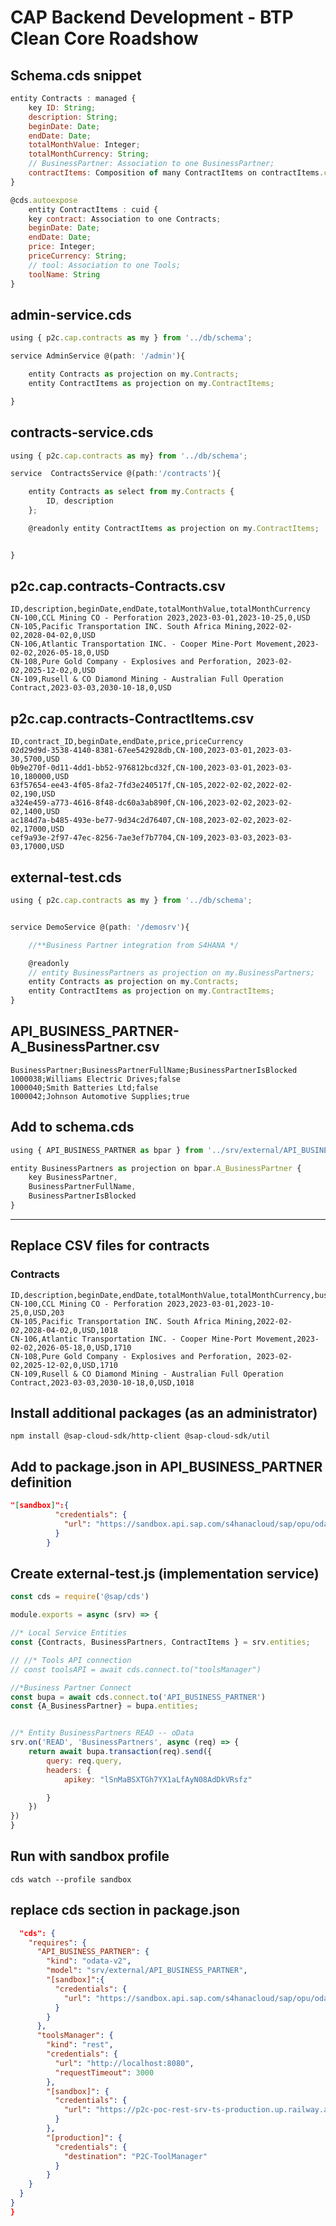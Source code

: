 # CAP Backend Development - BTP Clean Core Roadshow

## Schema.cds snippet

```js
entity Contracts : managed {
	key ID: String;
	description: String;
	beginDate: Date;
	endDate: Date;
	totalMonthValue: Integer;
	totalMonthCurrency: String;
	// BusinessPartner: Association to one BusinessPartner;
	contractItems: Composition of many ContractItems on contractItems.contract = $self;
}

@cds.autoexpose
	entity ContractItems : cuid {
	key contract: Association to one Contracts;
	beginDate: Date;
	endDate: Date;
	price: Integer;
	priceCurrency: String;
	// tool: Association to one Tools;
	toolName: String
}

```


## admin-service.cds
```js
using { p2c.cap.contracts as my } from '../db/schema';

service AdminService @(path: '/admin'){

    entity Contracts as projection on my.Contracts;
    entity ContractItems as projection on my.ContractItems;

}
```
## contracts-service.cds
```js
using { p2c.cap.contracts as my} from '../db/schema';

service  ContractsService @(path:'/contracts'){

    entity Contracts as select from my.Contracts {
        ID, description
    };

    @readonly entity ContractItems as projection on my.ContractItems;


}
```
## p2c.cap.contracts-Contracts.csv
```csv
ID,description,beginDate,endDate,totalMonthValue,totalMonthCurrency
CN-100,CCL Mining CO - Perforation 2023,2023-03-01,2023-10-25,0,USD
CN-105,Pacific Transportation INC. South Africa Mining,2022-02-02,2028-04-02,0,USD
CN-106,Atlantic Transportation INC. - Cooper Mine-Port Movement,2023-02-02,2026-05-18,0,USD
CN-108,Pure Gold Company - Explosives and Perforation, 2023-02-02,2025-12-02,0,USD
CN-109,Rusell & CO Diamond Mining - Australian Full Operation Contract,2023-03-03,2030-10-18,0,USD
```

## p2c.cap.contracts-ContractItems.csv
```csv
ID,contract_ID,beginDate,endDate,price,priceCurrency
02d29d9d-3538-4140-8381-67ee542928db,CN-100,2023-03-01,2023-03-30,5700,USD
0b9e270f-0d11-4dd1-bb52-976812bcd32f,CN-100,2023-03-01,2023-03-10,180000,USD
63f57654-ee43-4f05-8fa2-7fd3e240517f,CN-105,2022-02-02,2022-02-02,190,USD
a324e459-a773-4616-8f48-dc60a3ab890f,CN-106,2023-02-02,2023-02-02,1400,USD
ac184d7a-b485-493e-be77-9d34c2d76407,CN-108,2023-02-02,2023-02-02,17000,USD
cef9a93e-2f97-47ec-8256-7ae3ef7b7704,CN-109,2023-03-03,2023-03-03,17000,USD
```

## external-test.cds
```js
using { p2c.cap.contracts as my } from '../db/schema';


service DemoService @(path: '/demosrv'){

    //**Business Partner integration from S4HANA */

    @readonly
    // entity BusinessPartners as projection on my.BusinessPartners;
    entity Contracts as projection on my.Contracts;
    entity ContractItems as projection on my.ContractItems;
}
```

## API_BUSINESS_PARTNER-A_BusinessPartner.csv
```csv
BusinessPartner;BusinessPartnerFullName;BusinessPartnerIsBlocked
1000038;Williams Electric Drives;false
1000040;Smith Batteries Ltd;false
1000042;Johnson Automotive Supplies;true
```

## Add to schema.cds
```js
using { API_BUSINESS_PARTNER as bpar } from '../srv/external/API_BUSINESS_PARTNER.csn';

entity BusinessPartners as projection on bpar.A_BusinessPartner {
    key BusinessPartner,
    BusinessPartnerFullName,
    BusinessPartnerIsBlocked 
}
```
_________________________________________________________________

## Replace CSV files for contracts

### Contracts
```csv
ID,description,beginDate,endDate,totalMonthValue,totalMonthCurrency,businessPartner_BusinessPartner
CN-100,CCL Mining CO - Perforation 2023,2023-03-01,2023-10-25,0,USD,203
CN-105,Pacific Transportation INC. South Africa Mining,2022-02-02,2028-04-02,0,USD,1018
CN-106,Atlantic Transportation INC. - Cooper Mine-Port Movement,2023-02-02,2026-05-18,0,USD,1710
CN-108,Pure Gold Company - Explosives and Perforation, 2023-02-02,2025-12-02,0,USD,1710
CN-109,Rusell & CO Diamond Mining - Australian Full Operation Contract,2023-03-03,2030-10-18,0,USD,1018

```

## Install additional packages (as an administrator)
```npm install @sap-cloud-sdk/http-client @sap-cloud-sdk/util ```


## Add to package.json in API_BUSINESS_PARTNER definition
```json
"[sandbox]":{
          "credentials": {
            "url": "https://sandbox.api.sap.com/s4hanacloud/sap/opu/odata/sap/API_BUSINESS_PARTNER"
          }
        }
```

## Create external-test.js (implementation service)
```js
const cds = require('@sap/cds')

module.exports = async (srv) => {

//* Local Service Entities
const {Contracts, BusinessPartners, ContractItems } = srv.entities;

// //* Tools API connection
// const toolsAPI = await cds.connect.to("toolsManager")

//*Business Partner Connect
const bupa = await cds.connect.to('API_BUSINESS_PARTNER')
const {A_BusinessPartner} = bupa.entities;


//* Entity BusinessPartners READ -- oData
srv.on('READ', 'BusinessPartners', async (req) => {
	return await bupa.transaction(req).send({
		query: req.query,
		headers: {
		    apikey: "lSnMaBSXTGh7YX1aLfAyN08AdDkVRsfz"

		}
	})
})
}
```
## Run with sandbox profile
`cds watch --profile sandbox`


## replace cds section in package.json
```json
  "cds": {
    "requires": {
      "API_BUSINESS_PARTNER": {
        "kind": "odata-v2",
        "model": "srv/external/API_BUSINESS_PARTNER",
        "[sandbox]":{
          "credentials": {
            "url": "https://sandbox.api.sap.com/s4hanacloud/sap/opu/odata/sap/API_BUSINESS_PARTNER"
          }
        }
      },
      "toolsManager": {
        "kind": "rest",
        "credentials": {
          "url": "http://localhost:8080",
          "requestTimeout": 3000
        },
        "[sandbox]": {
          "credentials": {
            "url": "https://p2c-poc-rest-srv-ts-production.up.railway.app/"
          }
        },
        "[production]": {
          "credentials": {
            "destination": "P2C-ToolManager"
          }
        }
    }
  }
}
}
```
